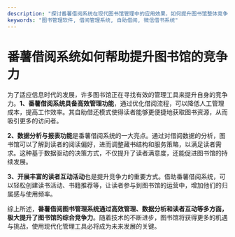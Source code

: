 ```yaml
---
description: "探讨番薯借阅系统在现代图书馆管理中的应用效果，如何提升图书馆整体竞争力。"
keywords: "图书管理软件, 借阅管理系统, 自助借阅, 微信借书系统"
---
```

# 番薯借阅系统如何帮助提升图书馆的竞争力

为了适应信息时代的发展，许多图书馆正在寻找有效的管理工具来提升自身的竞争力。**1、番薯借阅系统具备高效管理功能**，通过优化借阅流程，可以降低人工管理成本，提高工作效率。其自助借还模式使得读者能够更便捷地获取图书资源，从而吸引更多的访问者。

**2、数据分析与报表功能**是番薯借阅系统的一大亮点。通过对借阅数据的分析，图书馆可以了解到读者的阅读偏好，进而调整藏书结构和服务策略，以满足读者需求。这种基于数据驱动的决策方式，不仅提升了读者满意度，还能促进图书馆的持续发展。

**3、开展丰富的读者互动活动**也是提升竞争力的重要方式。借助番薯借阅系统，可以轻松创建读书活动、书籍推荐等，让读者参与到图书馆的运营中，增加他们的归属感与使用频率。

综上所述，**番薯借阅图书管理系统通过高效管理、数据分析和读者互动等多方面，极大提升了图书馆的综合竞争力**。随着技术的不断进步，图书馆将获得更多的机遇与挑战，使用现代化管理工具必将成为未来发展的关键。
